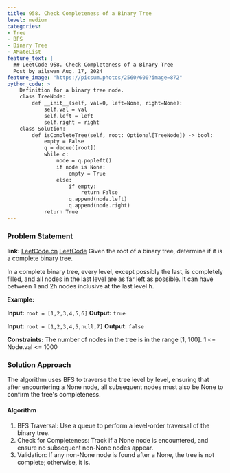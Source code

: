 ```yaml
---
title: 958. Check Completeness of a Binary Tree
level: medium
categories:
- Tree
- BFS
- Binary Tree
- AMateList
feature_text: |
  ## LeetCode 958. Check Completeness of a Binary Tree
  Post by ailswan Aug. 17, 2024
feature_image: "https://picsum.photos/2560/600?image=872"
python_code: >
    Definition for a binary tree node.
    class TreeNode:
        def __init__(self, val=0, left=None, right=None):
            self.val = val
            self.left = left
            self.right = right
    class Solution:
        def isCompleteTree(self, root: Optional[TreeNode]) -> bool:
            empty = False
            q = deque([root])
            while q:
                node = q.popleft()
                if node is None:
                    empty = True
                else:
                    if empty:
                        return False
                    q.append(node.left)
                    q.append(node.right)
            return True
---
```


### Problem Statement
**link:**
[LeetCode.cn](https://leetcode.cn/problems/check-completeness-of-a-binary-tree/)
[LeetCode](https://leetcode.com/check-completeness-of-a-binary-tree/)
Given the root of a binary tree, determine if it is a complete binary tree.

In a complete binary tree, every level, except possibly the last, is completely filled, and all nodes in the last level are as far left as possible. It can have between 1 and 2h nodes inclusive at the last level h.

**Example:**

**Input:** `root = [1,2,3,4,5,6]`
**Output:** `true`

**Input:** `root = [1,2,3,4,5,null,7]`
**Output:** `false`

**Constraints:**
The number of nodes in the tree is in the range [1, 100].
1 <= Node.val <= 1000
 
### Solution Approach
The algorithm uses BFS to traverse the tree level by level, ensuring that after encountering a None node, all subsequent nodes must also be None to confirm the tree's completeness.
#### Algorithm
1. BFS Traversal: Use a queue to perform a level-order traversal of the binary tree.
2. Check for Completeness: Track if a None node is encountered, and ensure no subsequent non-None nodes appear.
3. Validation: If any non-None node is found after a None, the tree is not complete; otherwise, it is.
